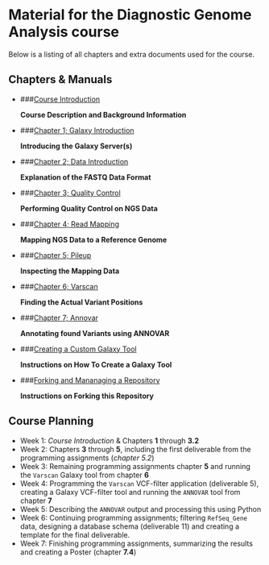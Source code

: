 # Material for the Diagnostic Genome Analysis course

Below is a listing of all chapters and extra documents used for the course.

## Chapters & Manuals

* ###[Course Introduction](http://nbviewer.jupyter.org/urls/bitbucket.org/mkempenaar/diagnosticgenomeanalysis/raw/master/chapters/00_introduction.ipynb)

    **Course Description and Background Information**  

* ###[Chapter 1; Galaxy Introduction](http://nbviewer.jupyter.org/urls/bitbucket.org/mkempenaar/diagnosticgenomeanalysis/raw/master/chapters/01_galaxy_introduction.ipynb)

    **Introducing the Galaxy Server(s)**  

* ###[Chapter 2; Data Introduction](http://nbviewer.jupyter.org/urls/bitbucket.org/mkempenaar/diagnosticgenomeanalysis/raw/master/chapters/02_data.ipynb)

    **Explanation of the FASTQ Data Format**

* ###[Chapter 3; Quality Control](http://nbviewer.jupyter.org/urls/bitbucket.org/mkempenaar/diagnosticgenomeanalysis/raw/master/chapters/03_qc.ipynb)

    **Performing Quality Control on NGS Data**

* ###[Chapter 4; Read Mapping](http://nbviewer.jupyter.org/urls/bitbucket.org/mkempenaar/diagnosticgenomeanalysis/raw/master/chapters/04_read_mapping.ipynb)

    **Mapping NGS Data to a Reference Genome**

* ###[Chapter 5; Pileup](http://nbviewer.jupyter.org/urls/bitbucket.org/mkempenaar/diagnosticgenomeanalysis/raw/master/chapters/05_pileup.ipynb)

    **Inspecting the Mapping Data**

* ###[Chapter 6; Varscan](http://nbviewer.jupyter.org/urls/bitbucket.org/mkempenaar/diagnosticgenomeanalysis/raw/master/chapters/06_varscan.ipynb)

    **Finding the Actual Variant Positions**

* ###[Chapter 7; Annovar](http://nbviewer.jupyter.org/urls/bitbucket.org/mkempenaar/diagnosticgenomeanalysis/raw/master/chapters/07_annovar.ipynb)

    **Annotating found Variants using ANNOVAR**

* ###[Creating a Custom Galaxy Tool](http://nbviewer.jupyter.org/urls/bitbucket.org/mkempenaar/diagnosticgenomeanalysis/raw/master/chapters/a1_custom_galaxy_tool.ipynb)

    **Instructions on How To Create a Galaxy Tool**

* ###[Forking and Mananaging a Repository](http://nbviewer.jupyter.org/urls/bitbucket.org/mkempenaar/diagnosticgenomeanalysis/raw/master/chapters/a2_repository.ipynb)

    **Instructions on Forking this Repository**


## Course Planning

* Week 1: *Course Introduction* & Chapters **1** through **3.2**
* Week 2: Chapters **3** through **5**, including the first deliverable from the programming assignments (*chapter 5.2*)
* Week 3: Remaining programming assignments chapter **5** and running the `Varscan` Galaxy tool from chapter **6**
* Week 4: Programming the `Varscan` VCF-filter application (deliverable 5), creating a Galaxy VCF-filter tool and running the `ANNOVAR` tool from chapter **7**
* Week 5: Describing the `ANNOVAR` output and processing this using Python
* Week 6: Continuing programming assignments; filtering `RefSeq_Gene` data, designing a database schema (deliverable 11) and creating a template for the final deliverable.
* Week 7: Finishing programming assignments, summarizing the results and creating a Poster (chapter **7.4**)